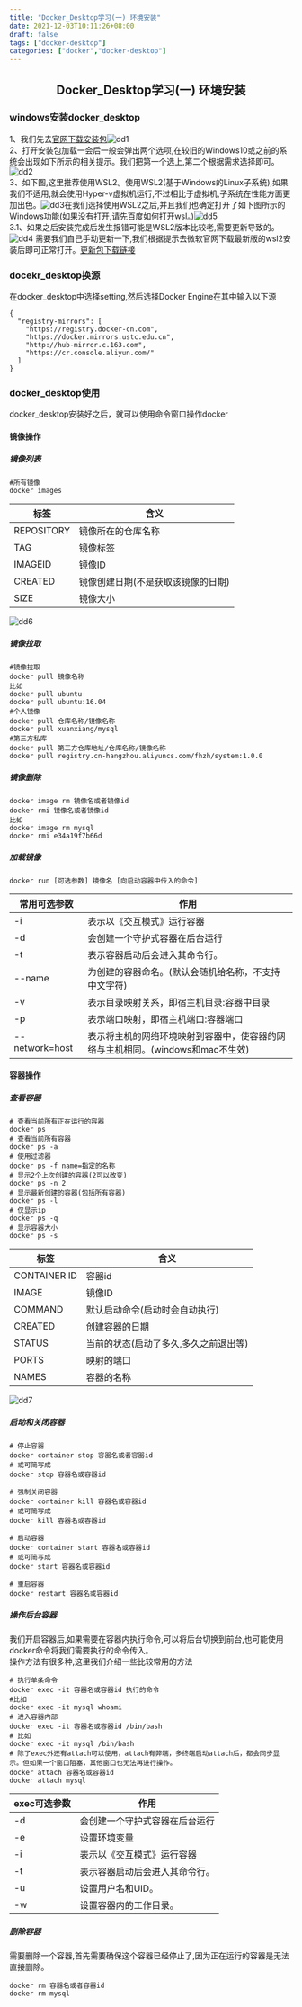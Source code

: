```yaml
---
title: "Docker_Desktop学习(一) 环境安装"
date: 2021-12-03T10:11:26+08:00
draft: false
tags: ["docker-desktop"]
categories: ["docker","docker-desktop"]
---
```

## <center>Docker_Desktop学习(一) 环境安装</center>
### windows安装docker_desktop
1、我们先去[官网下载安装包](https://www.docker.com/products/docker-desktop)![dd1](/blog/images/docker_desktop/dd1_1.png)  
2、打开安装包加载一会后一般会弹出两个选项,在较旧的Windows10或之前的系统会出现如下所示的相关提示。我们把第一个选上,第二个根据需求选择即可。![dd2](/blog/images/docker_desktop/dd1_2.png)   
3、如下图,这里推荐使用WSL2。使用WSL2(基于Windows的Linux子系统),如果我们不适用,就会使用Hyper-v虚拟机运行,不过相比于虚拟机,子系统在性能方面更加出色。![dd3](/blog/images/docker_desktop/dd1_3.png)在我们选择使用WSL2之后,并且我们也确定打开了如下图所示的Windows功能(如果没有打开,请先百度如何打开wsl。)![dd5](/blog/images/docker_desktop/dd1_5.png)  
3.1、如果之后安装完成后发生报错可能是WSL2版本比较老,需要更新导致的。![dd4](/blog/images/docker_desktop/dd1_4.png)  需要我们自己手动更新一下,我们根据提示去微软官网下载最新版的wsl2安装后即可正常打开。[更新包下载链接](https://wslstorestorage.blob.core.windows.net/wslblob/wsl_update_x64.msi)  
### docekr_desktop换源   
在docker_desktop中选择setting,然后选择Docker Engine在其中输入以下源
```
{
  "registry-mirrors": [
    "https://registry.docker-cn.com",
    "https://docker.mirrors.ustc.edu.cn",
    "http://hub-mirror.c.163.com",
    "https://cr.console.aliyun.com/"
  ]
}
```

### docker_desktop使用
docker_desktop安装好之后，就可以使用命令窗口操作docker
#### 镜像操作
##### 镜像列表 
```
#所有镜像
docker images
```

| 标签 | 含义  
| ------| ------ | 
| REPOSITORY | 镜像所在的仓库名称 |
| TAG | 镜像标签 |
| IMAGEID | 镜像ID |
| CREATED | 镜像创建日期(不是获取该镜像的日期) |
| SIZE | 镜像大小 |  
  
![dd6](/blog/images/docker_desktop/dd1_6.png)

##### 镜像拉取
```
#镜像拉取
docker pull 镜像名称
比如
docker pull ubuntu
docker pull ubuntu:16.04
#个人镜像
docker pull 仓库名称/镜像名称
docker pull xuanxiang/mysql
#第三方私库
docker pull 第三方仓库地址/仓库名称/镜像名称
docker pull registry.cn-hangzhou.aliyuncs.com/fhzh/system:1.0.0

```

##### 镜像删除
```
docker image rm 镜像名或者镜像id
docker rmi 镜像名或者镜像id
比如
docker image rm mysql
docker rmi e34a19f7b66d
```

##### 加载镜像
```
docker run [可选参数] 镜像名 [向启动容器中传入的命令]
```

| 常用可选参数 | 作用
| ------| ------ |
| -i | 表示以《交互模式》运行容器 |
| -d | 会创建一个守护式容器在后台运行 | 
| -t | 表示容器启动后会进入其命令行。|
| --name | 为创建的容器命名。(默认会随机给名称，不支持中文字符)|
| -v | 表示目录映射关系，即宿主机目录:容器中目录 |
| -p | 表示端口映射，即宿主机端口:容器端口 | 
| --network=host | 表示将主机的网络环境映射到容器中，使容器的网络与主机相同。(windows和mac不生效)|

#### 容器操作
##### 查看容器
```
# 查看当前所有正在运行的容器
docker ps
# 查看当前所有容器
docker ps -a
# 使用过滤器
docker ps -f name=指定的名称
# 显示2个上次创建的容器(2可以改变)
docker ps -n 2
# 显示最新创建的容器(包括所有容器)
docker ps -l
# 仅显示ip
docker ps -q
# 显示容器大小
docker ps -s
```

| 标签 | 含义 | 
| ------ | ------ |
| CONTAINER ID | 容器id |
| IMAGE | 镜像ID |
| COMMAND | 默认启动命令(启动时会自动执行) |
| CREATED | 创建容器的日期 |
| STATUS | 当前的状态(启动了多久,多久之前退出等) |
| PORTS | 映射的端口 |
| NAMES | 容器的名称 |  
  
![dd7](/blog/images/docker_desktop/dd1_7.png)



##### 启动和关闭容器
```
# 停止容器
docker container stop 容器名或者容器id
# 或可简写成
docker stop 容器名或容器id

# 强制关闭容器
docker container kill 容器名或容器id
# 或可简写成
docker kill 容器名或容器id

# 启动容器
docker container start 容器名或容器id
# 或可简写成
docker start 容器名或容器id

# 重启容器
docker restart 容器名或容器id
```


##### 操作后台容器
我们开启容器后,如果需要在容器内执行命令,可以将后台切换到前台,也可能使用docker命令将我们需要执行的命令传入。  
操作方法有很多种,这里我们介绍一些比较常用的方法
```
# 执行单条命令
docker exec -it 容器名或容器id 执行的命令
#比如
docker exec -it mysql whoami
# 进入容器内部
docker exec -it 容器名或容器id /bin/bash
# 比如
docker exec -it mysql /bin/bash
# 除了exec外还有attach可以使用，attach有弊端，多终端启动attach后，都会同步显示。但如果一个窗口阻塞，其他窗口也无法再进行操作。
docker attach 容器名或容器id
docker attach mysql
```

| exec可选参数 | 作用 |
| ------ | ------ |
| -d | 会创建一个守护式容器在后台运行 |
| -e | 设置环境变量 |
| -i | 表示以《交互模式》运行容器 |
| -t | 表示容器启动后会进入其命令行。 |
| -u | 设置用户名和UID。|
| -w | 设置容器内的工作目录。|


##### 删除容器  
需要删除一个容器,首先需要确保这个容器已经停止了,因为正在运行的容器是无法直接删除。
```
docker rm 容器名或者容器id
docker rm mysql
```
